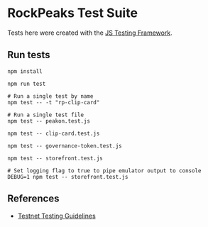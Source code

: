# RockPeaks Test Suite

Tests here were created with the [JS Testing Framework](https://github.com/onflow/flow-js-testing).

## Run tests

```shell
npm install

npm run test

# Run a single test by name
npm test -- -t "rp-clip-card"

# Run a single test file
npm test -- peakon.test.js

npm test -- clip-card.test.js

npm test -- governance-token.test.js

npm test -- storefront.test.js

# Set logging flag to true to pipe emulator output to console
DEBUG=1 npm test -- storefront.test.js
```

## References

* [Testnet Testing Guidelines](https://docs.onflow.org/dapp-development/testnet-testing/)

